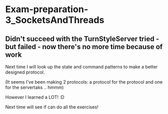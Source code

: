 # Exam-preparation-3_SocketsAndThreads

## Didn't succeed with the TurnStyleServer tried - but failed - now there's no more time because of work 

Next time I will look up the state and command patterns to make a better designed protocol.

(It seems I've been making 2 protocols: a protocol for the protocol and one for the servertaks .. hmmm)

However I learned a LOT! :D

Next time will see if can do all the exercises!

